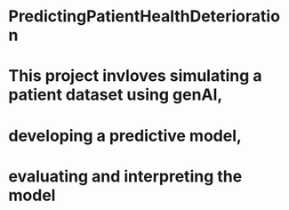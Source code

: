 # PredictingPatientHealthDeterioration

# This project invloves simulating a patient dataset using genAI, 
# developing a predictive model, 
# evaluating and interpreting the model
